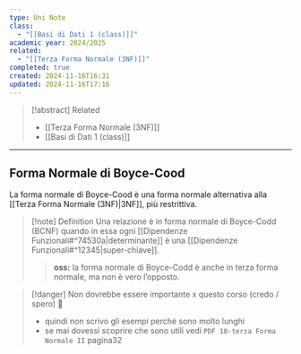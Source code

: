 ```yaml
---
type: Uni Note
class:
  - "[[Basi di Dati 1 (class)]]"
academic year: 2024/2025
related:
  - "[[Terza Forma Normale (3NF)]]"
completed: true
created: 2024-11-16T16:31
updated: 2024-11-16T17:16
---
```

>[!abstract] Related
>- [[Terza Forma Normale (3NF)]]
>- [[Basi di Dati 1 (class)]]

---
## Forma Normale di Boyce-Cood

La forma normale di Boyce-Cood è una forma normale alternativa alla [[Terza Forma Normale (3NF)|3NF]], più restrittiva.

>[!note] Definition
> Una relazione è in forma normale di Boyce-Codd (BCNF) quando in essa ogni [[Dipendenze Funzionali#^74530a|determinante]] è una [[Dipendenze Funzionali#^12345|super-chiave]].
>
>>**oss:** la forma normale di Boyce-Codd è anche in terza forma normale, ma non è vero l’opposto.

>[!danger] Non dovrebbe essere importante x questo corso (credo / spero) 🤙
>- quindi non scrivo gli esempi perché sono molto lunghi
>- se mai dovessi scoprire che sono utili vedi `PDF 10-terza Forma Normale II` pagina32
